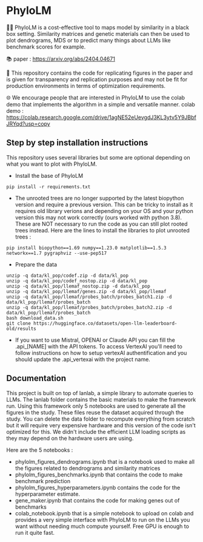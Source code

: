 # PhyloLM

🧬🤖 PhyloLM is a cost-effective tool to maps model by similarity in a black box setting. Similarity matrices and genetic materials can then be used to plot dendrograms, MDS or to predict many things about LLMs like benchmark scores for example. 

📚 paper : https://arxiv.org/abs/2404.04671

🔬 This repository contains the code for replicating figures in the paper and is given for transparency and replication purposes and may not be fit for production environments in terms of optimization requirements.

🌐 We encourage people that are interested in PhyloLM to use the colab demo that implements the algorithm in a simple and versatile manner.
colab demo : https://colab.research.google.com/drive/1agNE52eUevgdJ3KL3ytv5Y9JBbfJRYqd?usp=copy

## Step by step installation instructions
This repository uses several libraries but some are optional depending on what you want to plot with PhyloLM.

- Install the base of PhyloLM
```
pip install -r requirements.txt
```
- The unrooted trees are no longer supported by the latest biopython version and require a previous version. This can be tricky to install as it requires old library verions and depending on your OS and your python version this may not work correctly (ours worked with python 3.8). These are NOT necessary to run the code as you can still plot rooted trees instead. Here are the lines to install the libraries to plot unrooted trees :

```
pip install biopython==1.69 numpy==1.23.0 matplotlib==1.5.3 networkx==1.7 pygraphviz --use-pep517
```

- Prepare the data
```
unzip -q data/kl_pop/codef.zip -d data/kl_pop
unzip -q data/kl_pop/codef_nostop.zip -d data/kl_pop
unzip -q data/kl_pop/llemaf_nostop.zip -d data/kl_pop
unzip -q data/kl_pop/llemaf/genes.zip -d data/kl_pop/llemaf
unzip -q data/kl_pop/llemaf/probes_batch/probes_batch1.zip -d data/kl_pop/llemaf/probes_batch
unzip -q data/kl_pop/llemaf/probes_batch/probes_batch2.zip -d data/kl_pop/llemaf/probes_batch
bash download_data.sh
git clone https://huggingface.co/datasets/open-llm-leaderboard-old/results
```

- If you want to use Mistral, OPENAI or Claude API you can fill the .api_[NAME] with the API tokens. To access VertexAI you'll need to follow instructions on how to setup vertexAI authentification and you should update the .api_vertexai with the project name.

## Documentation
This project is built on top of lanlab, a simple library to automate queries to LLMs. The lanlab folder contains the basic materials to make the framework run. Using this framework only 5 notebooks are used to generate all the figures in the study. These files reuse the dataset acquired through the study. You can delete the data folder to recompute everything from scratch but it will require very expensive hardware and this version of the code isn't optimized for this. We didn't include the efficient LLM loading scripts as they may depend on the hardware users are using.

Here are the 5 notebooks :
- phylolm\_figures\_dendrograms.ipynb that is a notebook used to make all the figures related to dendrograms and similarity matrices
- phylolm\_figures\_benchmarks.ipynb that contains the code to make benchmark prediction
- phylolm\_figures\_hyperparameters.ipynb contains the code for the hyperparameter estimate.
- gene_maker.ipynb that contains the code for making genes out of benchmarks
- colab_notebook.ipynb that is a simple notebook to upload on colab and provides a very simple interface with PhyloLM to run on the LLMs you want without needing much compute yourself. Free GPU is enough to run it quite fast.
